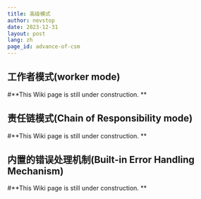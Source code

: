 ```yaml
---
title: 高级模式
author: nevstop
date: 2023-12-31
layout: post
lang: zh
page_id: advance-of-csm
---
```


## 工作者模式(worker mode)

#**This Wiki page is still under construction. **

## 责任链模式(Chain of Responsibility mode)

#**This Wiki page is still under construction. **

## 内置的错误处理机制(Built-in Error Handling Mechanism)

#**This Wiki page is still under construction. **